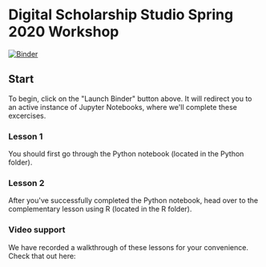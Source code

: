 # Digital Scholarship Studio Spring 2020 Workshop
[![Binder](https://mybinder.org/badge_logo.svg)](https://mybinder.org/v2/gh/ncflib/DSS-2020-Spring-Workshop/master)
 
## Start

To begin, click on the "Launch Binder" button above. It will redirect you to an active instance of Jupyter Notebooks, where we'll complete these excercises. 

### Lesson 1

You should first go through the Python notebook (located in the Python folder). 

### Lesson 2

After you've successfully completed the Python notebook, head over to the complementary lesson using R (located in the R folder). 

### Video support

We have recorded a walkthrough of these lessons for your convenience. Check that out here: 
